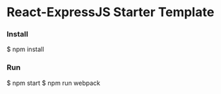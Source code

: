 # React-ExpressJS Starter Template


### Install
$ npm install


### Run
$ npm start
$ npm run webpack
